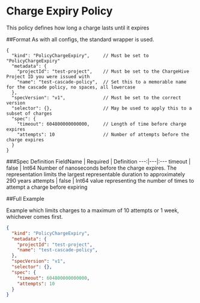 # Charge Expiry Policy
This policy defines how long a charge lasts until it expires

##Format
As with all configs, the standard wrapper is used.

```json5
{
  "kind": "PolicyChargeExpiry",     // Must be set to "PolicyChargeExpiry"
  "metadata": {
    "projectId": "test-project",    // Must be set to the ChargeHive Project ID you were issued with
    "name": "test-cascade-policy",  // Set this to a memorable name for the cascade policy, no spaces, all lowercase
  },
  "specVersion": "v1",              // Must be set to the correct version
  "selector": {},                   // May be used to apply this to a subset of charges
  "spec": {
    "timeout": 604800000000000,     // Length of time before charge expires 
    "attempts": 10                  // Number of attempts before the charge expires
  }
}
```
###Spec Definition
FieldName | Required | Definition 
---:|---|:---
timeout | false | Int64 Number of nanoseconds before the charge expires. The representation limits the largest representable duration to approximately 290 years
attempts | false | Int64 value representing the number of times to attempt a charge before expiring

##Full Example

Example which limits charges to a maximum of 10 attempts or 1 week, whichever comes first.
```json
{
  "kind": "PolicyChargeExpiry",
  "metadata": {
    "projectId": "test-project",
    "name": "test-cascade-policy",
  },
  "specVersion": "v1",
  "selector": {},
  "spec": {
    "timeout": 604800000000000, 
    "attempts": 10
  }
}
```